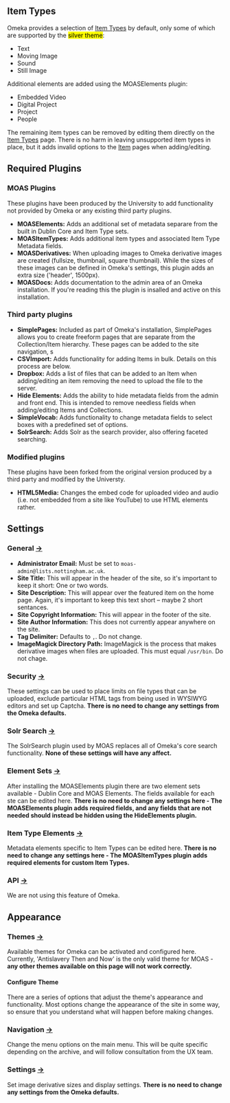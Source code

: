 ## Item Types

Omeka provides a selection of [Item Types](/admin/item-types) by default, only some of which are supported by the <mark>silver theme</mark>:

* Text
* Moving Image
* Sound
* Still Image

Additional elements are added using the MOASElements plugin:

* Embedded Video
* Digital Project
* Project
* People

The remaining item types can be removed by editing them directly on the [Item Types](/admin/item-types) page. There is no harm in leaving unsupported item types in place, but it adds invalid options to the [Item](/admin/items) pages when adding/editing.

## Required Plugins

### MOAS Plugins

These plugins have been produced by the University to add functionality not provided by Omeka or any existing third party plugins.

* **MOASElements:** Adds an additional set of metadata separare from the built in Dublin Core and Item Type sets.
* **MOASItemTypes:** Adds additional item types and associated Item Type Metadata fields.
* **MOASDerivatives:** When uploading images to Omeka derivative images are created (fullsize, thumbnail, square thumbnail). While the sizes of these images can be defined in Omeka's settings, this plugin adds an extra size ('header', 1500px).
* **MOASDocs:** Adds documentation to the admin area of an Omeka installation. If you're reading this the plugin is insalled and active on this installation.


### Third party plugins

* **SimplePages:** Included as part of Omeka's installation, SimplePages allows you to create freeform pages that are separate from the Collection/Item hierarchy. These pages can be added to the site navigation, s
* **CSVImport:** Adds functionality for adding Items in bulk. Details on this process are below.
* **Dropbox:** Adds a list of files that can be added to an Item when adding/editing an item removing the need to upload the file to the server.
* **Hide Elements:** Adds the ability to hide metadata fields from the admin and front end. This is intended to remove needless fields when adding/editing Items and Collections.
* **SimpleVocab:** Adds functionality to change metadata fields to select boxes with a predefined set of options.
* **SolrSearch:** Adds Solr as the search provider, also offering faceted searching.

### Modified plugins

These plugins have been forked from the original version produced by a third party and modified by the Universty.

* **HTML5Media:** Changes the embed code for uploaded video and audio (i.e. not embedded from a site like YouTube) to use HTML elements rather.


## Settings

### General [→](/admin/settings/edit-settings)

* **Administrator Email:** Must be set to `moas-admin@lists.nottingham.ac.uk`.
* **Site Title:** This will appear in the header of the site, so it's important to keep it short: One or two words.
* **Site Description:** This will appear over the featured item on the home page. Again, it's important to keep this text short – maybe 2 short sentances.
* **Site Copyright Information:** This will appear in the footer of the site.
* **Site Author Information:** This does not currently appear anywhere on the site.
* **Tag Delimiter:** Defaults to `,`. Do not change.
* **ImageMagick Directory Path:** ImageMagick is the process that makes derivative images when files are uploaded. This must equal `/usr/bin`. Do not chage.

### Security [→](/admin/settings/edit-security)

These settings can be used to place limits on file types that can be uploaded, exclude particular HTML tags from being used in WYSIWYG editors and set up Captcha. **There is no need to change any settings from the Omeka defaults.**

### Solr Search [→](/admin/settings/edit-search)

The SolrSearch plugin used by MOAS replaces all of Omeka's core search functionality. **None of these settings will have any affect.**

### Element Sets [→](/admin/element-sets)

After installing the MOASElements plugin there are two element sets available - Dublin Core and MOAS Elements. The fields available for each ste can be edited here. **There is no need to change any settings here - The MOASElements plugin adds required fields, and any fields that are not needed should instead be hidden using the HideElements plugin.**

### Item Type Elements [→](/admin/settings/edit-item-type-elements)

Metadata elements specific to Item Types can be edited here. **There is no need to change any settings here - The MOASItemTypes plugin adds required elements for custom Item Types.**

### API [→](/admin/settings/edit-api)

We are not using this feature of Omeka.

## Appearance

### Themes [→](/admin/themes)

Available themes for Omeka can be activated and configured here. Currently, 'Antislavery Then and Now' is the only valid theme for MOAS - **any other themes available on this page will not work correctly.**

#### Configure Theme

There are a series of options that adjust the theme's appearance and functionality. Most options change the appearance of the site in some way, so ensure that you understand what will happen before making changes.

### Navigation [→](/admin/appearance/edit-navigation)

Change the menu options on the main menu. This will be quite specific depending on the archive, and will follow consultation from the UX team.

### Settings [→](/admin/appearance/edit-settings)

Set image derivative sizes and display settings. **There is no need to change any settings from the Omeka defaults.**
